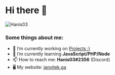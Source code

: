 # Hi there 👋
![Hanis03](https://janvitek.ga/img/logo.png)

### Some things about me:

- 🔭 I’m currently working on [Projects :)](https://janvitek.ga/login)
- 🌱 I’m currently learning **JavaScript/PHP/Node**
- 📫 How to reach me: **Hanis03#2356** (Discord)
- 🖥 My website: [janvitek.ga](https://janvitek.ga)
